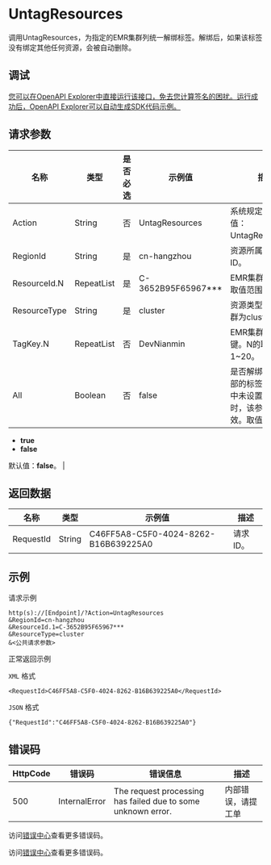 # UntagResources

调用UntagResources，为指定的EMR集群列统一解绑标签。解绑后，如果该标签没有绑定其他任何资源，会被自动删除。

## 调试

[您可以在OpenAPI Explorer中直接运行该接口，免去您计算签名的困扰。运行成功后，OpenAPI Explorer可以自动生成SDK代码示例。](https://api.aliyun.com/#product=Emr&api=UntagResources&type=RPC&version=2016-04-08)

## 请求参数

|名称|类型|是否必选|示例值|描述|
|--|--|----|---|--|
|Action|String|否|UntagResources|系统规定参数。取值：UntagResources。 |
|RegionId|String|是|cn-hangzhou|资源所属的地域ID。 |
|ResourceId.N|RepeatList|是|C-3652B95F65967\*\*\*|EMR集群ID，N的取值范围为1~50。 |
|ResourceType|String|是|cluster|资源类型。EMR集群为cluster。 |
|TagKey.N|RepeatList|否|DevNianmin|EMR集群的标签键。N的取值范围：1~20。 |
|All|Boolean|否|false|是否解绑资源上全部的标签。当请求中未设置TagKey.N时，该参数才有效。取值范围：

 -   **true**
-   **false**

 默认值：**false**。 |

## 返回数据

|名称|类型|示例值|描述|
|--|--|---|--|
|RequestId|String|C46FF5A8-C5F0-4024-8262-B16B639225A0|请求ID。 |

## 示例

请求示例

```
http(s)://[Endpoint]/?Action=UntagResources
&RegionId=cn-hangzhou
&ResourceId.1=C-3652B95F65967***
&ResourceType=cluster
&<公共请求参数>
```

正常返回示例

`XML` 格式

```
<RequestId>C46FF5A8-C5F0-4024-8262-B16B639225A0</RequestId>
```

`JSON` 格式

```
{"RequestId":"C46FF5A8-C5F0-4024-8262-B16B639225A0"}
```

## 错误码

|HttpCode|错误码|错误信息|描述|
|--------|---|----|--|
|500|InternalError|The request processing has failed due to some unknown error.|内部错误，请提工单|

访问[错误中心](https://error-center.aliyun.com/status/product/Emr)查看更多错误码。

访问[错误中心](https://error-center.alibabacloud.com/status/product/Emr)查看更多错误码。

